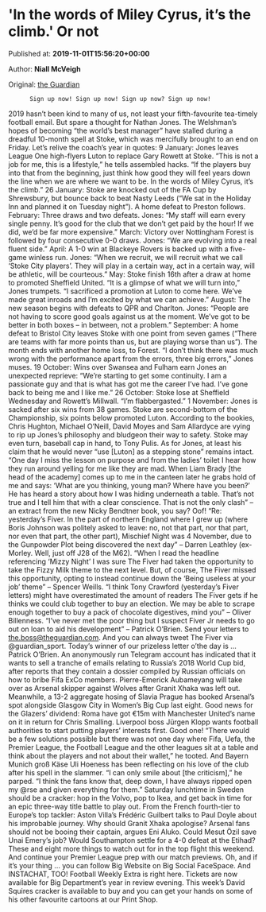 
# 'In the words of Miley Cyrus, it’s the climb.' Or not

Published at: **2019-11-01T15:56:20+00:00**

Author: **Niall McVeigh**

Original: [the Guardian](https://www.theguardian.com/football/2019/nov/01/the-fiver-stoke-city-nathan-jones-sacked)


        
          Sign up now! Sign up now! Sign up now? Sign up now!
        
      
2019 hasn’t been kind to many of us, not least your fifth-favourite tea-timely football email. But spare a thought for Nathan Jones. The Welshman’s hopes of becoming “the world’s best manager” have stalled during a dreadful 10-month spell at Stoke, which was mercifully brought to an end on Friday. Let’s relive the coach’s year in quotes:
9 January: Jones leaves League One high-flyers Luton to replace Gary Rowett at Stoke. ”This is not a job for me, this is a lifestyle,” he tells assembled hacks. “If the players buy into that from the beginning, just think how good they will feel years down the line when we are where we want to be. In the words of Miley Cyrus, it’s the climb.”
26 January: Stoke are knocked out of the FA Cup by Shrewsbury, but bounce back to beat Nasty Leeds (“We sat in the Holiday Inn and planned it on Tuesday night”). A home defeat to Preston follows.
February: Three draws and two defeats. Jones: “My staff will earn every single penny. It’s good for the club that we don’t get paid by the hour! If we did, we’d be far more expensive.”
March: Victory over Nottingham Forest is followed by four consecutive 0-0 draws. Jones: “We are evolving into a real fluent side.”
April: A 1-0 win at Blackeye Rovers is backed up with a five-game winless run. Jones: “When we recruit, we will recruit what we call ‘Stoke City players’. They will play in a certain way, act in a certain way, will be athletic, will be courteous.”
May: Stoke finish 16th after a draw at home to promoted Sheffield United. “It is a glimpse of what we will turn into,” Jones trumpets. “I sacrificed a promotion at Luton to come here. We’ve made great inroads and I’m excited by what we can achieve.”
August: The new season begins with defeats to QPR and Charlton. Jones: “People are not having to score good goals against us at the moment. We’ve got to be better in both boxes – in between, not a problem.”
September: A home defeat to Bristol City leaves Stoke with one point from seven games (“There are teams with far more points than us, but are playing worse than us”). The month ends with another home loss, to Forest. “I don’t think there was much wrong with the performance apart from the errors, three big errors,” Jones muses.
19 October: Wins over Swansea and Fulham earn Jones an unexpected reprieve: “We’re starting to get some continuity. I am a passionate guy and that is what has got me the career I’ve had. I’ve gone back to being me and I like me.”
26 October: Stoke lose at Sheffield Wednesday and Rowett’s Millwall. “I’m flabbergasted.”
1 November: Jones is sacked after six wins from 38 games. Stoke are second-bottom of the Championship, six points below promoted Luton.
According to the bookies, Chris Hughton, Michael O’Neill, David Moyes and Sam Allardyce are vying to rip up Jones’s philosophy and bludgeon their way to safety. Stoke may even turn, baseball cap in hand, to Tony Pulis. As for Jones, at least his claim that he would never “use [Luton] as a stepping stone” remains intact.
“One day I miss the lesson on purpose and from the ladies’ toilet I hear how they run around yelling for me like they are mad. When Liam Brady [the head of the academy] comes up to me in the canteen later he grabs hold of me and says: ‘What are you thinking, young man? Where have you been?’ He has heard a story about how I was hiding underneath a table. That’s not true and I tell him that with a clear conscience. That is not the only clash” – an extract from the new Nicky Bendtner book, you say? Oof!
“Re: yesterday’s Fiver. In the part of northern England where I grew up (where Boris Johnson was politely asked to leave: no, not that part, nor that part, nor even that part, the other part), Mischief Night was 4 November, due to the Gunpowder Plot being discovered the next day” – Darren Leathley (ex-Morley. Well, just off J28 of the M62).
“When I read the headline referencing ‘Mizzy Night’ I was sure The Fiver had taken the opportunity to take the Fizzy Milk theme to the next level. But, of course, The Fiver missed this opportunity, opting to instead continue down the ‘Being useless at your job’ theme” – Spencer Weills.
“I think Tony Crawford (yesterday’s Fiver letters) might have overestimated the amount of readers The Fiver gets if he thinks we could club together to buy an election. We may be able to scrape enough together to buy a pack of chocolate digestives, mind you” – Oliver Billenness.
“I’ve never met the poor thing but I suspect Fiver Jr needs to go out on loan to aid his development” – Patrick O’Brien.
Send your letters to the.boss@theguardian.com. And you can always tweet The Fiver via @guardian_sport. Today’s winner of our prizeless letter o’the day is … Patrick O’Brien.
An anonymously run Telegram account has indicated that it wants to sell a tranche of emails relating to Russia’s 2018 World Cup bid, after reports that they contain a dossier compiled by Russian officials on how to bribe Fifa ExCo members.
Pierre-Emerick Aubameyang will take over as Arsenal skipper against Wolves after Granit Xhaka was left out.
Meanwhile, a 13-2 aggregate hosing of Slavia Prague has booked Arsenal’s spot alongside Glasgow City in Women’s Big Cup last eight.
Good news for the Glazers’ dividend: Roma have got €15m with Manchester United’s name on it in return for Chris Smalling.
Liverpool boss Jürgen Klopp wants football authorities to start putting players’ interests first. Good one! “There would be a few solutions possible but there was not one day where Fifa, Uefa, the Premier League, the Football League and the other leagues sit at a table and think about the players and not about their wallet,” he tooted.
And Bayern Munich groß Käse Uli Hoeness has been reflecting on his love of the club after his spell in the slammer. “I can only smile about [the criticism],” he parped. “I think the fans know that, deep down, I have always ripped open my @rse and given everything for them.”
Saturday lunchtime in Sweden should be a cracker: hop in the Volvo, pop to Ikea, and get back in time for an epic three-way title battle to play out.
From the French fourth-tier to Europe’s top tackler: Aston Villa’s Frédéric Guilbert talks to Paul Doyle about his improbable journey.
Why should Granit Xhaka apologise? Arsenal fans should not be booing their captain, argues Eni Aluko.
Could Mesut Özil save Unai Emery’s job? Would Southampton settle for a 4-0 defeat at the Etihad? These and eight more things to watch out for in the top flight this weekend.
And continue your Premier League prep with our match previews.
Oh, and if it’s your thing … you can follow Big Website on Big Social FaceSpace. And INSTACHAT, TOO!
Football Weekly Extra is right here.
Tickets are now available for Big Department’s year in review evening.
This week’s David Squires cracker is available to buy and you can get your hands on some of his other favourite cartoons at our Print Shop.
